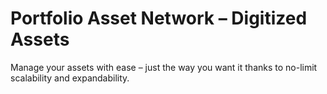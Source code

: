 # Portfolio Asset Network – Digitized Assets

Manage your assets with ease – just the way you want it thanks to no-limit scalability and expandability. 
